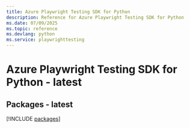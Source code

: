 ```yaml
---
title: Azure Playwright Testing SDK for Python
description: Reference for Azure Playwright Testing SDK for Python
ms.date: 07/09/2025
ms.topic: reference
ms.devlang: python
ms.service: playwrighttesting
---
```

# Azure Playwright Testing SDK for Python - latest
## Packages - latest
[!INCLUDE [packages](playwright-testing-index.md)]